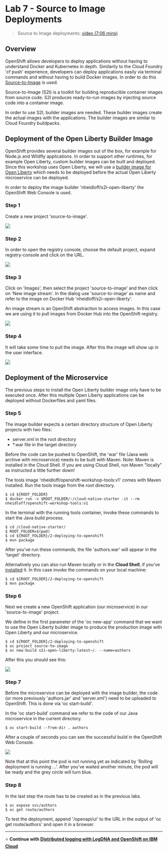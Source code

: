 # Lab 7 - Source to Image Deployments

> Source to Image deployments: [video (7:06 mins)](https://youtu.be/p6lVc6MDrcM)

## Overview

OpenShift allows developers to deploy applications without having to understand Docker and Kubernetes in depth. Similarily to the Cloud Foundry 'cf push' experience, developers can deploy applications easily via terminal commands and without having to build Docker images. In order to do this [Source-to-Image](https://github.com/openshift/source-to-image) is used.

Source-to-Image (S2I) is a toolkit for building reproducible container images from source code. S2I produces ready-to-run images by injecting source code into a container image.

In order to use S2I, builder images are needed. These builder images create the actual images with the applications. The builder images are similar to Cloud Foundry buildpacks.

## Deployment of the Open Liberty Builder Image

OpenShift provides several builder images out of the box, for example for Node.js and Wildfly applications. In order to support other runtimes, for example Open Liberty, custom builder images can be built and deployed. Since this workshop uses Open Liberty, we will use a [builder image for Open Liberty](https://github.com/nheidloff/s2i-open-liberty) which needs to be deployed before the actual Open Liberty microservice can be deployed.

In order to deploy the image builder 'nheidloff/s2i-open-liberty' the OpenShift Web Console is used.

### Step 1

Create a new project 'source-to-image'.

<kbd><img src="images/lab-7-step-1.jpg" /></kbd>

### Step 2

In order to open the registry console, choose the default project, expand registry-console and click on the URL.

<kbd><img src="images/lab-7-step-2.jpg" /></kbd>

### Step 3

Click on 'Images', then select the project 'source-to-image' and then click on 'New image stream'. In the dialog use 'source-to-image' as name and refer to the image on Docker Hub 'nheidloff/s2i-open-liberty'.

An image stream is an OpenShift abstraction to access images. In this case we are using it to pull images from Docker Hub into the OpenShift registry.

<kbd><img src="images/lab-7-step-3.jpg" /></kbd>

### Step 4

It will take some time to pull the image. After this the image will show up in the user interface.

<kbd><img src="images/lab-7-step-4.jpg" /></kbd>

## Deployment of the Microservice

The previous steps to install the Open Liberty builder image only have to be executed once. After this multiple Open Liberty applications can be deployed without Dockerfiles and yaml files.

### Step 5

The image builder expects a certain directory structure of Open Liberty projects with two files:

* server.xml in the root directory
* *.war file in the target directory

Before the code can be pushed to OpenShift, the 'war' file (Java web archive with microservice) needs to be built with Maven. Note: Maven is installed in the Cloud Shell. If you are using Cloud Shell, run Maven "locally" as instructed a little further down!

The tools image 'nheidloff/openshift-workshop-tools:v1' comes with Maven installed. Run the tools image from the root directory.

```
$ cd ${ROOT_FOLDER}
$ docker run -v $ROOT_FOLDER/:/cloud-native-starter -it --rm nheidloff/openshift-workshop-tools:v1
```

In the terminal with the running tools container, invoke these commands to start the Java build process.

```
$ cd /cloud-native-starter/
$ ROOT_FOLDER=$(pwd)
$ cd ${ROOT_FOLDER}/2-deploying-to-openshift
$ mvn package
```

After you've run these commands, the file 'authors.war' will appear in the 'target' directory.

Alternatively you can also run Maven locally or in the **Cloud Shell**, if you've [installed](https://maven.apache.org/install.html) it. In this case invoke the commands on your local machine:

```
$ cd ${ROOT_FOLDER}/2-deploying-to-openshift
$ mvn package
```

### Step 6

Next we create a new OpenShift application (our microservice) in our 'source-to-image' project.

We define in the first parameter of the 'oc new-app' command that we want to use the Open Liberty builder image to produce the production image with Open Liberty and our microservice.

```
$ cd ${ROOT_FOLDER}/2-deploying-to-openshift
$ oc project source-to-image
$ oc new-build s2i-open-liberty:latest~/. --name=authors
```

After this you should see this:

<kbd><img src="images/lab-7-step-7.png" /></kbd>

### Step 7

Before the microservice can be deployed with the image builder, the code (or more previously 'authors.jar' and 'server.xml') need to be uploaded to OpenShift. This is done via 'oc start-build'.

In the 'oc start-build' command we refer to the code of our Java microservice in the current directory.

```
$ oc start-build --from-dir . authors 
```

After a couple of seconds you can see the successful build in the OpenShift Web Console.

<kbd><img src="images/lab-7-step-8.jpg" /></kbd>

Note that at this point the pod is not running yet as indicated by 'Rolling deployment is running ...'. After you've waited another minute, the pod will be ready and the grey circle will turn blue.

### Step 8

In the last step the route has to be created as in the previous labs.

```
$ oc expose svc/authors
$ oc get route/authors
```

To test the deployment, append '/openapi/ui' to the URL in the output of 'oc get route/authors' and open it in a browser.

---

:star: __Continue with [Distributed logging with LogDNA and OpenShift on IBM Cloud](8-logdna-openshift.md)__

